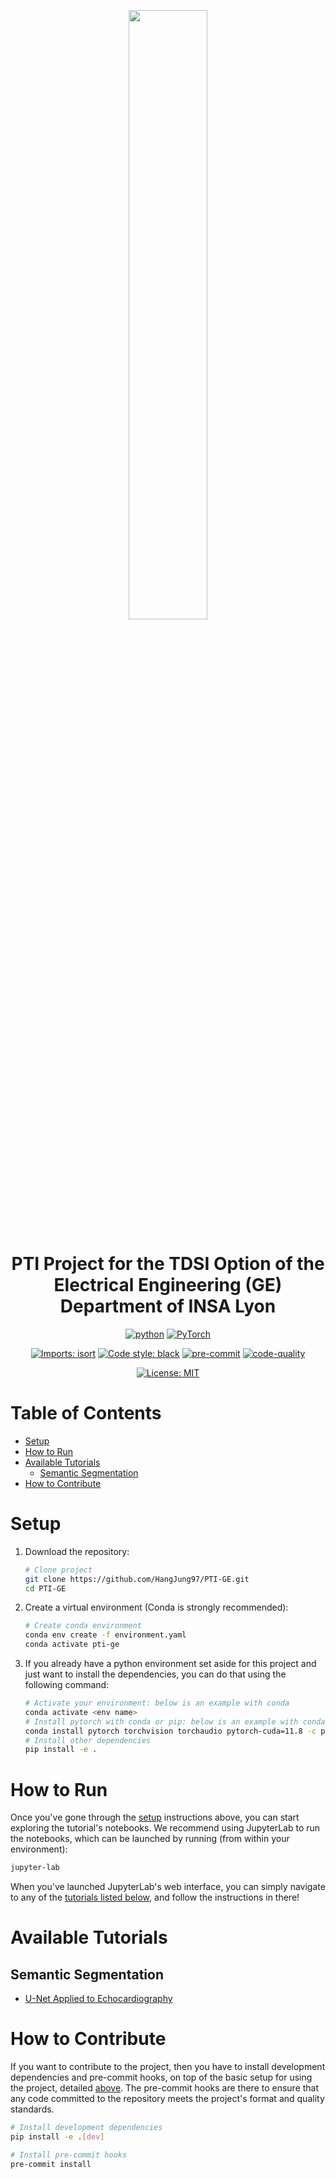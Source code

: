 <div align="center">

<a href="https://www.insa-lyon.fr/"> <img src="https://www.insa-lyon.fr/sites/www.insa-lyon.fr/files/logo-coul.png" width="50%" /></a>

# PTI Project for the TDSI Option of the Electrical Engineering (GE) Department of INSA Lyon <!-- omit in toc -->

[![python](https://img.shields.io/badge/-Python_3.9_%7C_3.10-blue?logo=python&logoColor=white)](https://github.com/pre-commit/pre-commit)
<a href="https://pytorch.org/get-started/locally/"><img alt="PyTorch" src="https://img.shields.io/badge/PyTorch-ee4c2c?logo=pytorch&logoColor=white"></a>

[![Imports: isort](https://img.shields.io/badge/%20imports-isort-%231674b1?style=flat&labelColor=ef8336)](https://pycqa.github.io/isort/)
[![Code style: black](https://img.shields.io/badge/code%20style-black-000000.svg)](https://github.com/psf/black)
[![pre-commit](https://img.shields.io/badge/Pre--commit-enabled-brightgreen?logo=pre-commit&logoColor=white)](https://github.com/pre-commit/pre-commit)
[![code-quality](https://github.com/creatis-myriad/ASCENT/actions/workflows/code-quality-main.yaml/badge.svg)](https://github.com/creatis-myriad/ASCENT/actions/workflows/code-quality-main.yaml)

[![License: MIT](https://img.shields.io/badge/License-MIT-yellow.svg)](https://github.com/HangJung97/PTI-GE/blob/main/LICENSE)

</div>

# Table of Contents <!-- omit in toc -->

- [Setup](#setup)
- [How to Run](#how-to-run)
- [Available Tutorials](#available-tutorials)
  - [Semantic Segmentation](#semantic-segmentation)
- [How to Contribute](#how-to-contribute)

# Setup

1. Download the repository:
   ```bash
   # Clone project
   git clone https://github.com/HangJung97/PTI-GE.git
   cd PTI-GE
   ```
2. Create a virtual environment (Conda is strongly recommended):
   ```bash
   # Create conda environment
   conda env create -f environment.yaml
   conda activate pti-ge
   ```
3. If you already have a python environment set aside for this project and just want to install the
   dependencies, you can do that using the following command:
   ```bash
   # Activate your environment: below is an example with conda
   conda activate <env name>
   # Install pytorch with conda or pip: below is an example with conda
   conda install pytorch torchvision torchaudio pytorch-cuda=11.8 -c pytorch -c nvidia
   # Install other dependencies
   pip install -e .
   ```

# How to Run

Once you've gone through the [setup](#setup) instructions above, you can start exploring the
tutorial's notebooks. We recommend using JupyterLab to run the notebooks, which can be launched by
running (from within your environment):

```bash
jupyter-lab
```

When you've launched JupyterLab's web interface, you can simply navigate to any of the
[tutorials listed below](#available-tutorials), and follow the instructions in there!

# Available Tutorials

## Semantic Segmentation

- [U-Net Applied to Echocardiography](notebooks/camus_segmentation.ipynb.ipynb)

# How to Contribute

If you want to contribute to the project, then you have to install development dependencies and
pre-commit hooks, on top of the basic setup for using the project, detailed [above](#setup). The
pre-commit hooks are there to ensure that any code committed to the repository meets the project's
format and quality standards.

```bash
# Install development dependencies
pip install -e .[dev]

# Install pre-commit hooks
pre-commit install
```
